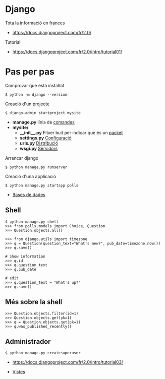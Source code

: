 Django
======

Tota la informació en frances
- https://docs.djangoproject.com/fr/2.0/

Tutorial
- https://docs.djangoproject.com/fr/2.0/intro/tutorial01/

Pas per pas
===========
Comprovar que està instaŀlat
```
$ python -m django --version
```
Creació d'un projecte
```
$ django-admin startproject mysite
```
- __manage.py__ línia de [comandes](https://docs.djangoproject.com/fr/2.0/ref/django-admin/)
- __mysite/__
  - __\_\_init\_\_.py__ Fitxer buit per indicar que és un [packet](https://docs.python.org/3/tutorial/modules.html#tut-packages)
  - __settings.py__ [Configuració](https://docs.djangoproject.com/fr/2.0/topics/settings/)
  - __urls.py__ [Distribució](https://docs.djangoproject.com/fr/2.0/topics/http/urls/)
  - __wsgi.py__ [Servidors](https://docs.djangoproject.com/fr/2.0/howto/deployment/wsgi/)

Arrancar django
```
$ python manage.py runserver
```

Creació d'una applicació
```
$ python manage.py startapp polls
```

- [Bases de dades](READMES/BD.md)

Shell
-----
```
$ python manage.py shell
>>> from polls.models import Choice, Question
>>> Question.objects.all()

>>> from django.utils import timezone
>>> q = Question(question_text="What's new?", pub_date=timezone.now())
>>> q.save()

# Show information
>>> q.id
>>> q.question_text
>>> q.pub_date

# edit
>>> q.question_text = "What's up?"
>>> q.save()
```

Més sobre la shell
------------------
```
>>> Question.objects.filter(id=1)
>>> Question.objects.get(pk=1)
>>> q = Question.objects.get(pk=1)
>>> q.was_published_recently()
```

Administrador
-------------
```
$ python manage.py createsuperuser
```

- https://docs.djangoproject.com/fr/2.0/intro/tutorial03/

- [Vistes](READMES/vistes.md)
